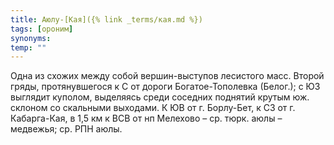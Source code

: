 ```yaml
---
title: Аюлу-[Кая]({% link _terms/кая.md %})
tags: [ороним]
synonyms:
temp: ""
---
```


Одна из схожих между собой вершин-выступов лесистого масс. Второй гряды,
протянувшегося к С от дороги Богатое-Тополевка (Белог.); с ЮЗ выглядит куполом,
выделяясь среди соседних поднятий крутым юж. склоном со скальными выходами. К ЮВ
от г. Борлу-Бет, к СЗ от г. Кабарга-Кая, в 1,5 км к ВСВ от нп Мелехово – ср.
тюрк. аюлы – медвежья; ср. РПН аюлы.
